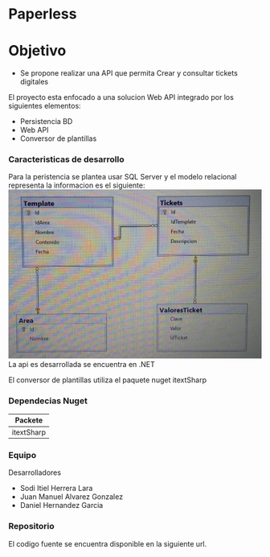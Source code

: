 # Paperless


# Objetivo

  - Se propone realizar una API que permita Crear y consultar tickets digitales

El proyecto esta enfocado a una solucion Web API integrado por los siguientes elementos:

  - Persistencia BD
  - Web API
  - Conversor de plantillas


### Caracteristicas de desarrollo

Para la peristencia se plantea usar SQL Server y  el modelo relacional representa la informacion es el siguiente:
![alt text](https://raw.githubusercontent.com/dhernandezg/HackGSDocumentarion/master/Diagrama%20BD.jpeg)
La api es desarrollada se encuentra en .NET 

El conversor de plantillas utiliza el paquete nuget itextSharp


### Dependecias Nuget
| Packete |
| ------ | 
| itextSharp |


### Equipo

Desarrolladores
- Sodi Itiel Herrera Lara
- Juan Manuel Alvarez Gonzalez
- Daniel Hernandez Garcia



### Repositorio
El codigo fuente se encuentra disponible en la siguiente url.


   [Codigo Fuente]: <https://github.com/dhernandezg/HackatonGS_PaperLess.git>
